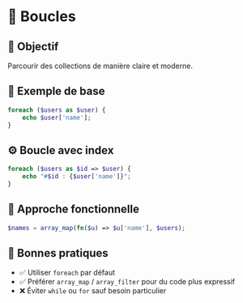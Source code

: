 # 🔁 Boucles
## 🎯 Objectif
Parcourir des collections de manière claire et moderne.

## 🔰 Exemple de base
```php
foreach ($users as $user) {
    echo $user['name'];
}
```

## ⚙️ Boucle avec index
```php
foreach ($users as $id => $user) {
    echo "#$id : {$user['name']}";
}
```

## 🧩 Approche fonctionnelle
```php
$names = array_map(fn($u) => $u['name'], $users);
```

## 🧠 Bonnes pratiques
- ✅ Utiliser `foreach` par défaut
- ✅ Préférer `array_map` / `array_filter` pour du code plus expressif
- ❌ Éviter `while` ou `for` sauf besoin particulier
